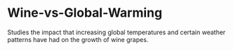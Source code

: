 # Wine-vs-Global-Warming
Studies the impact that increasing global temperatures and certain weather patterns have had on the growth of wine grapes.
